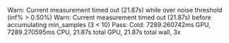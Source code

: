                                                                                                                                                                                                                                                                                                                                                                                                                                                                                                                                                                                                                                  Warn: Current measurement timed out (21.87s) while over noise threshold (inf% > 0.50%)
Warn: Current measurement timed out (21.87s) before accumulating min_samples (3 < 10)
Pass: Cold: 7289.260742ms GPU, 7289.270595ms CPU, 21.87s total GPU, 21.87s total wall, 3x 
